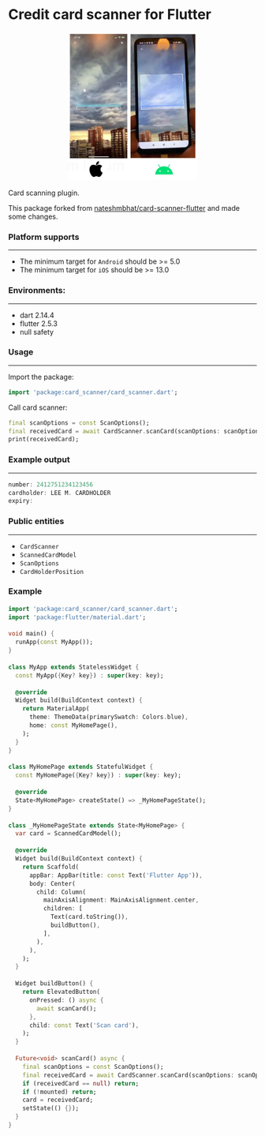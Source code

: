 # Credit card scanner for Flutter
<p align="center">
    <img src=".github/ui.jpg" height="300">
</p>

Card scanning plugin.

This package forked from 
[nateshmbhat/card-scanner-flutter](https://github.com/nateshmbhat/card-scanner-flutter) and made some changes.

### Platform supports
---

- The minimum target for `Android` should be >= 5.0 
- The minimum target for `iOS` should be >= 13.0

### Environments:
---

- dart 2.14.4
- flutter 2.5.3
- null safety

### Usage
---

Import the package:

```dart
import 'package:card_scanner/card_scanner.dart';
```

Call card scanner:
```dart
final scanOptions = const ScanOptions();
final receivedCard = await CardScanner.scanCard(scanOptions: scanOptions);
print(receivedCard);
```

### Example output
---

```dart
number: 2412751234123456
cardholder: LEE M. CARDHOLDER
expiry:
```

### Public entities
---

- `CardScanner` 
- `ScannedCardModel`
- `ScanOptions`
- `CardHolderPosition`

### Example

```dart
import 'package:card_scanner/card_scanner.dart';
import 'package:flutter/material.dart';

void main() {
  runApp(const MyApp());
}

class MyApp extends StatelessWidget {
  const MyApp({Key? key}) : super(key: key);

  @override
  Widget build(BuildContext context) {
    return MaterialApp(
      theme: ThemeData(primarySwatch: Colors.blue),
      home: const MyHomePage(),
    );
  }
}

class MyHomePage extends StatefulWidget {
  const MyHomePage({Key? key}) : super(key: key);

  @override
  State<MyHomePage> createState() => _MyHomePageState();
}

class _MyHomePageState extends State<MyHomePage> {
  var card = ScannedCardModel();

  @override
  Widget build(BuildContext context) {
    return Scaffold(
      appBar: AppBar(title: const Text('Flutter App')),
      body: Center(
        child: Column(
          mainAxisAlignment: MainAxisAlignment.center,
          children: [
            Text(card.toString()),
            buildButton(),
          ],
        ),
      ),
    );
  }

  Widget buildButton() {
    return ElevatedButton(
      onPressed: () async {
        await scanCard();
      },
      child: const Text('Scan card'),
    );
  }

  Future<void> scanCard() async {
    final scanOptions = const ScanOptions();
    final receivedCard = await CardScanner.scanCard(scanOptions: scanOptions);
    if (receivedCard == null) return;
    if (!mounted) return;
    card = receivedCard;
    setState(() {});
  }
}
```